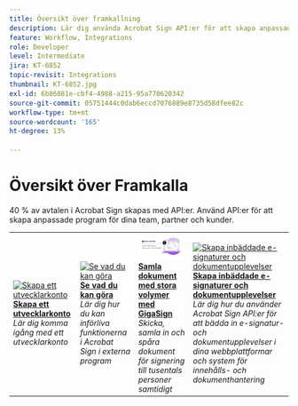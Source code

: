 ```yaml
---
title: Översikt över framkallning
description: Lär dig använda Acrobat Sign API:er för att skapa anpassade program för dina team, partner och kunder
feature: Workflow, Integrations
role: Developer
level: Intermediate
jira: KT-6852
topic-revisit: Integrations
thumbnail: KT-6852.jpg
exl-id: 6b86081e-cbf4-4988-a215-95a770620342
source-git-commit: 05751444c0dab6eccd7076889e8735d58dfee82c
workflow-type: tm+mt
source-wordcount: '165'
ht-degree: 13%

---
```


# Översikt över Framkalla

40 % av avtalen i Acrobat Sign skapas med API:er. Använd API:er för att skapa anpassade program för dina team, partner och kunder.

<table style="table-layout:fixed">
<tr>
  <td>
    <a href="https://www.adobe.io/apis/documentcloud/sign.html" target="_blank">
      <img alt="Skapa ett utvecklarkonto" src="../assets/Develop_Getting-Started.png" />
    </a>
    <div>
    <a href="https://www.adobe.io/apis/documentcloud/sign.html" target="_blank"><strong>Skapa ett utvecklarkonto</strong></a>
    </div>
    <em>Lär dig komma igång med ett utvecklarkonto</em>
    <br>
  </td>
  <td>
    <a href="https://www.adobe.io/apis/documentcloud/sign/docs.html" target="_blank">
      <img alt="Se vad du kan göra" src="../assets/Develop_Learn.png" />
    </a>
    <div>
    <a href="https://www.adobe.io/apis/documentcloud/sign/docs.html" target="_blank"><strong>Se vad du kan göra</strong></a>
    </div>
    <em>Lär dig hur du kan införliva funktionerna i Acrobat Sign i externa program</em>
    <br>
  </td>  
  <td>
    <a href="gigasign.md">
      <img alt="Samla dokument med stora volymer med GigaSign" src="../assets/gigasign.jpg" />
    </a>
    <div>
    <a href="gigasign.md"><strong>Samla dokument med stora volymer med GigaSign</strong></a>
    </div>
    <em>Skicka, samla in och spåra dokument för signering till tusentals personer samtidigt</em>
    <br>
  </td>
   <td>
    <a href="embeddedesignature.md">
      <img alt="Skapa inbäddade e-signaturer och dokumentupplevelser" src="assets/embeddedesignature/EmbedPart1_thumb.png" />
    </a>
    <div>
    <a href="embeddedesignature.md"><strong>Skapa inbäddade e-signaturer och dokumentupplevelser</strong></a>
    </div>
    <em>Lär dig hur du använder Acrobat Sign API:er för att bädda in e-signatur- och dokumentupplevelser i dina webbplattformar och system för innehålls- och dokumenthantering</em>
    <br>
  </td>
</tr>
</table>
